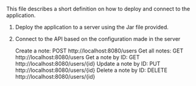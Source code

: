 This file describes a short definition on how to deploy and connect to the application.

1. Deploy the application to a server using the Jar file provided.
2. Connect to the API based on the configuration made in the server 
    
    Create a note: POST http://localhost:8080/users
    Get all notes: GET http://localhost:8080/users
    Get a note by ID: GET http://localhost:8080/users/{id}
    Update a note by ID: PUT http://localhost:8080/users/{id}
    Delete a note by ID: DELETE http://localhost:8080/users/{id}
